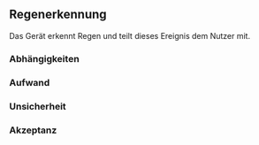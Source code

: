 ## Regenerkennung

Das Gerät erkennt Regen und teilt dieses Ereignis dem Nutzer mit.

### Abhängigkeiten

### Aufwand

### Unsicherheit

### Akzeptanz
